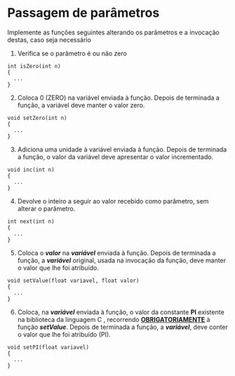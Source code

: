 # Passagem de parâmetros

Implemente as funções seguintes alterando os parâmetros e a invocação destas, caso seja necessário

1. Verifica se o parâmetro é ou não zero

```
int isZero(int n)
{
  ...
}
```


2. Coloca 0 (ZERO) na variável enviada à função. Depois de terminada a função, a variável deve manter o valor zero.

```
void setZero(int n)
{
  ...
}
```


3. Adiciona uma unidade à variável enviada à função. Depois de terminada a função, o valor da variável deve apresentar o valor incrementado.

```
void inc(int n)
{
  ...
}
```


4. Devolve o inteiro a seguir ao valor recebido como parâmetro, sem alterar o parâmetro.

```
int next(int n)
{
  ...
}
```


5. Coloca o ***valor*** na **_variável_** enviada à função. Depois de terminada a função, a ***variável*** original, usada na invocação da função, deve manter o valor que lhe foi atribuído.

```
void setValue(float variavel, float valor)
{
  ...
}
```

6. Coloca, na **_variável_** enviada à função, o valor da constante **PI** existente na biblioteca da linguagem C , recorrendo **<u>OBRIGATORIAMENTE</u>** à função ***setValue***. Depois de terminada a função, a ***variável***, deve conter o valor que lhe foi atribuído (PI). 

```
void setPI(float variavel)
{
  ...
}
```
